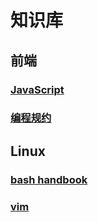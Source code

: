 # 知识库

## 前端

### [JavaScript](./javascript/javascript-catalogue.md)

### [编程规约](./style-guide/style-guide.md)

## Linux

### [bash handbook](./linux/bash-handbook.md)

### [vim](./linux/vim.md)
